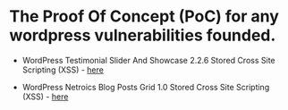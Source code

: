 # The Proof Of Concept (PoC) for any wordpress vulnerabilities founded.

- WordPress Testimonial Slider And Showcase 2.2.6 Stored Cross Site Scripting (XSS) - <a href=https://github.com/saitamang/POC-DUMP/blob/main/wordpress/Stored%20XSS%20in%20post_title%20parameter%20in%20WordPress%20Plugin%20%22Testimonial%20Slider%20and%20Showcase%22%202.2.6.md>here</a>

- WordPress Netroics Blog Posts Grid 1.0 Stored Cross Site Scripting (XSS) - <a href=https://github.com/saitamang/POC-DUMP/blob/main/wordpress/Netroics%20Blog%20Posts%20Grid%20v1.0%20Stored%20XSS.md>here</a>
